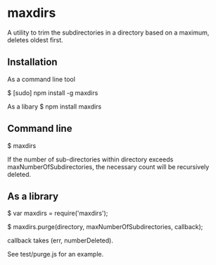 
# maxdirs

A utility to trim the subdirectories in a directory based on a maximum, deletes oldest first.

## Installation

As a command line tool

$ [sudo] npm install -g maxdirs

As a libary
$ npm install maxdirs

## Command line

$ maxdirs <directory> <maxNumberOfSubdirectories>

If the number of sub-directories within directory exceeds maxNumberOfSubdirectories, the necessary count will be recursively deleted.

## As a library

$ var maxdirs = require('maxdirs');

$ maxdirs.purge(directory, maxNumberOfSubdirectories, callback);

callback takes (err, numberDeleted).

See test/purge.js for an example.
